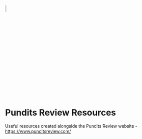 <img src="https://i.ibb.co/ZXVNVY5/pr-logo-plain-opauq.png" width="7.5%" height="7.5%">

# Pundits Review Resources
Useful resources created alongside the Pundits Review website - https://www.punditsreview.com/
